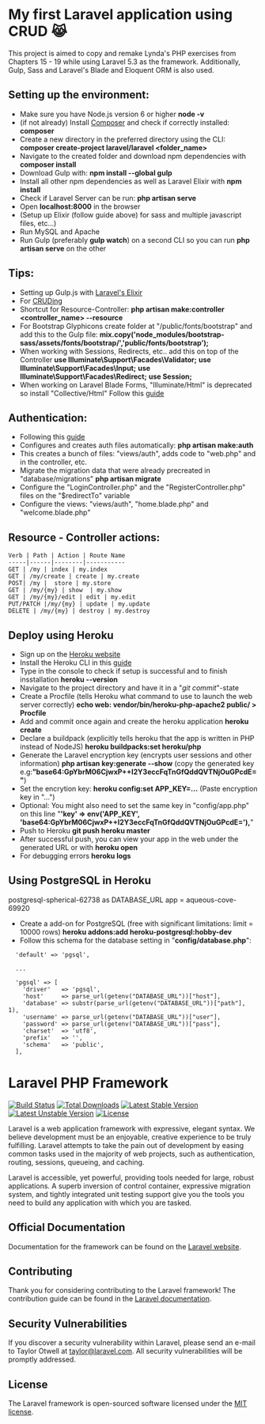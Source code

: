 # My first Laravel application using CRUD :joy_cat:

This project is aimed to copy and remake Lynda's PHP exercises from Chapters 15 - 19
while using Laravel 5.3 as the framework. Additionally, Gulp, Sass and Laravel's Blade
and Eloquent ORM is also used.

## Setting up the environment:

* Make sure you have Node.js version 6 or higher
    **node -v**
* (if not already) Install [Composer](https://getcomposer.org/download/) and check if correctly installed:
    **composer**
* Create a new directory in the preferred directory using the CLI:
    **composer create-project laravel/laravel <folder_name>**
* Navigate to the created folder and download npm dependencies with
    **composer install**
* Download Gulp with:
    **npm install --global gulp**
* Install all other npm dependencies as well as Laravel Elixir with
    **npm install**
* Check if Laravel Server can be run:
    **php artisan serve**
* Open **localhost:8000** in the browser
* (Setup up Elixir (follow guide above) for sass and multiple javascript files, etc...)
* Run MySQL and Apache
* Run Gulp (preferably **gulp watch**) on a second CLI so you can run **php artisan serve** on the other

## Tips:

* Setting up Gulp.js with [Laravel's Elixir](https://laravel.com/docs/5.3/elixir#working-with-scripts)
* For [CRUDing](https://scotch.io/tutorials/simple-laravel-crud-with-resource-controllers)
* Shortcut for Resource-Controller:
    **php artisan make:controller <controller_name> --resource**
* For Bootstrap Glyphicons create folder at "/public/fonts/bootstrap" and add this to the Gulp file:
    **mix.copy('node_modules/bootstrap-sass/assets/fonts/bootstrap/','public/fonts/bootstrap');**
* When working with Sessions, Redirects, etc.. add this on top of the Controller
    **use Illuminate\Support\Facades\Validator;**
    **use Illuminate\Support\Facades\Input;**
    **use Illuminate\Support\Facades\Redirect;**
    **use Session;**
* When working on Laravel Blade Forms, "Illuminate/Html" is deprecated so install "Collective/Html"
    Follow this [guide](https://laravelcollective.com/docs/5.2/html)

## Authentication:

* Following this [guide](https://auth0.com/blog/creating-your-first-laravel-app-and-adding-authentication/)
* Configures and creates auth files automatically:
    **php artisan make:auth**
* This creates a bunch of files: "views/auth", adds code to "web.php" and in the controller, etc.
* Migrate the migration data that were already precreated in "database/migrations"
    **php artisan migrate**
* Configure the "LoginController.php" and the "RegisterController.php" files on the "$redirectTo" variable
* Configure the views: "views/auth", "home.blade.php" and "welcome.blade.php"

## Resource - Controller actions:

    Verb | Path | Action | Route Name
    -----|------|--------|-----------
    GET | /my | index | my.index
    GET | /my/create | create | my.create
    POST| /my |  store | my.store
    GET | /my/{my} | show  | my.show
    GET | /my/{my}/edit | edit | my.edit
    PUT/PATCH |/my/{my} | update | my.update
    DELETE | /my/{my} | destroy | my.destroy

## Deploy using Heroku

* Sign up on the [Heroku website](https://id.heroku.com/login)
* Install the Heroku CLI in this [guide](https://devcenter.heroku.com/articles/heroku-command-line)   
* Type in the console to check if setup is successful and to finish insstallation
    **heroku --version**
* Navigate to the project directory and have it in a "*git commit*"-state
* Create a Procfile (tells Heroku what command to use to launch the web server correctly)
    **echo web: vendor/bin/heroku-php-apache2 public/ > Procfile**
* Add and commit once again and create the heroku application
    **heroku create**
* Declare a buildpack (explicitly tells heroku that the app is written in PHP instead of NodeJS)
    **heroku buildpacks:set heroku/php**
* Generate the Laravel encryption key (encrypts user sessions and other information)
    **php artisan key:generate --show** (copy the generated key e.g:**"base64:GpYbrM06CjwxP++I2Y3eccFqTnGfQddQVTNjOuGPcdE="**)
* Set the encrytion key:
    **heroku config:set APP_KEY=...** (Paste encryption key in "...")
* Optional: You might also need to set the same key in "config/app.php" on this line
    "**'key' => env('APP_KEY', 'base64:GpYbrM06CjwxP++I2Y3eccFqTnGfQddQVTNjOuGPcdE='),**"
* Push to Heroku
    **git push heroku master**
* After successful push, you can view your app in the web under the generated URL or with
    **heroku open**
* For debugging errors
    **heroku logs**

## Using PostgreSQL in Heroku
postgresql-spherical-62738 as DATABASE_URL
app = aqueous-cove-69920

* Create a add-on for PostgreSQL (free with significant limitations: limit = 10000 rows)
    **heroku addons:add heroku-postgresql:hobby-dev**
* Follow this schema for the database setting in "**config/database.php**":
```
  'default' => 'pgsql',

  ...

  'pgsql' => [
    'driver'   => 'pgsql',
    'host'     => parse_url(getenv("DATABASE_URL"))["host"],
    'database' => substr(parse_url(getenv("DATABASE_URL"))["path"], 1),
    'username' => parse_url(getenv("DATABASE_URL"))["user"],
    'password' => parse_url(getenv("DATABASE_URL"))["pass"],
    'charset'  => 'utf8',
    'prefix'   => '',
    'schema'   => 'public',
  ],
```


# Laravel PHP Framework

[![Build Status](https://travis-ci.org/laravel/framework.svg)](https://travis-ci.org/laravel/framework)
[![Total Downloads](https://poser.pugx.org/laravel/framework/d/total.svg)](https://packagist.org/packages/laravel/framework)
[![Latest Stable Version](https://poser.pugx.org/laravel/framework/v/stable.svg)](https://packagist.org/packages/laravel/framework)
[![Latest Unstable Version](https://poser.pugx.org/laravel/framework/v/unstable.svg)](https://packagist.org/packages/laravel/framework)
[![License](https://poser.pugx.org/laravel/framework/license.svg)](https://packagist.org/packages/laravel/framework)

Laravel is a web application framework with expressive, elegant syntax. We believe development must be an enjoyable, creative experience to be truly fulfilling. Laravel attempts to take the pain out of development by easing common tasks used in the majority of web projects, such as authentication, routing, sessions, queueing, and caching.

Laravel is accessible, yet powerful, providing tools needed for large, robust applications. A superb inversion of control container, expressive migration system, and tightly integrated unit testing support give you the tools you need to build any application with which you are tasked.

## Official Documentation

Documentation for the framework can be found on the [Laravel website](http://laravel.com/docs).

## Contributing

Thank you for considering contributing to the Laravel framework! The contribution guide can be found in the [Laravel documentation](http://laravel.com/docs/contributions).

## Security Vulnerabilities

If you discover a security vulnerability within Laravel, please send an e-mail to Taylor Otwell at taylor@laravel.com. All security vulnerabilities will be promptly addressed.

## License

The Laravel framework is open-sourced software licensed under the [MIT license](http://opensource.org/licenses/MIT).
